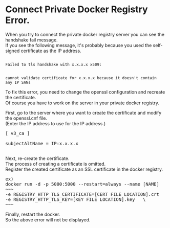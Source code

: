 # Connect Private Docker Registry Error.
When you try to connect the private docker registry server you can see the handshake fail message.  
If you see the following message, it's probably because you used the self-signed certificate as the IP address.  
  
<code>
Failed to tls handshake with x.x.x.x x509:

cannot validate certificate for x.x.x.x because it doesn't contain any IP SANs
</code>

To fix this error, you need to change the openssl configuration and recreate the certificate.  
Of course you have to work on the server in your private docker registry.  


First, go to the server where you want to create the certificate and modify the openssl.cnf file.  
(Enter the IP address to use for the IP address.)  

<pre>
[ v3_ca ]

subjectAltName = IP:x.x.x.x

</pre>

Next, re-create the certificate.  
The process of creating a certificate is omitted.  
Register the created certificate as an SSL certificate in the docker registry.

<pre>
ex)
docker run -d -p 5000:5000 --restart=always --name [NAME]   \
~~~
-e REGISTRY_HTTP_TLS_CERTIFICATE=[CERT FILE LOCATION].crt   \
-e REGISTRY_HTTP_TLS_KEY=[KEY FILE LOCATION].key   \
~~~
</pre>


Finally, restart the docker.  
So the above error will not be displayed.
